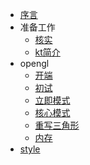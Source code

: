 - [序言](README.md)
- 准备工作
  - [核实](begin/check.md)
  - [kt简介](begin/kt.md)
- opengl
  - [开端](opengl/preparation.md)
  - [初试](opengl/init.md)
  - [立即模式](opengl/explainImmediateMode.md)
  - [核心模式](opengl/IntroCoreProfile.md)
  - [重写三角形](opengl/trinagle.md)
  - [内存](opengl/memory.md)
- [style](style.md)
